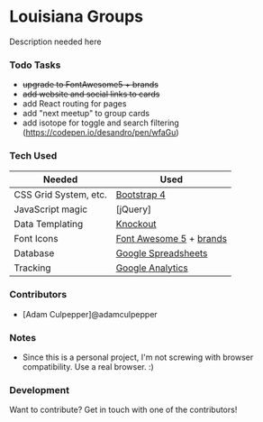 # Louisiana Groups
Description needed here


### Todo Tasks
- ~~upgrade to FontAwesome5 + brands~~
- ~~add website and social links to cards~~
- add React routing for pages
- add "next meetup" to group cards
- add isotope for toggle and search filtering (https://codepen.io/desandro/pen/wfaGu)


### Tech Used
| Needed | Used |
| ------ | ------ |
| CSS Grid System, etc. | [Bootstrap 4](http://getbootstrap.com)
| JavaScript magic | [jQuery]
| Data Templating | [Knockout](http://knockoutjs.com)
| Font Icons | [Font Awesome 5](https://fontawesome.com) + [brands](https://fontawesome.com/icons?d=brands)
| Database | [Google Spreadsheets](https://google.com/sheets)
| Tracking | [Google Analytics](https://google.com/analytics)


### Contributors
- [Adam Culpepper]@adamculpepper


### Notes
- Since this is a personal project, I'm not screwing with browser compatibility. Use a real browser. :)


### Development
Want to contribute? Get in touch with one of the contributors!
